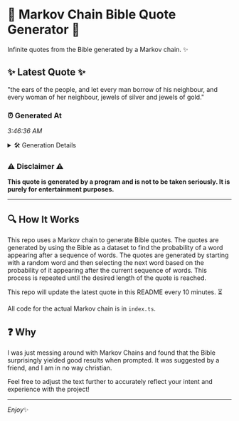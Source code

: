 # 📖 Markov Chain Bible Quote Generator 📖

Infinite quotes from the Bible generated by a Markov chain. ✨

## ✨ Latest Quote ✨
"the ears of the people, and let every man borrow of his neighbour, and every woman of her neighbour, jewels of silver and jewels of gold."

### ⏰ Generated At
*3:46:36 AM*

<details>
    <summary>🛠️ Generation Details</summary>
    <p>
        <strong>🌱 Seed:</strong> the<br>
        <strong>🔄 Iterations:</strong> 25<br>
        <strong>📜 Context History:</strong><br>[ the ]: ears<br>[ the, ears ]: of<br>[ the, ears, of ]: the<br>[ the, ears, of, the ]: people,<br>[ the, ears, of, the, people, ]: and<br>[ the, ears, of, the, people,, and ]: let<br>[ ears, of, the, people,, and, let ]: every<br>[ of, the, people,, and, let, every ]: man<br>[ the, people,, and, let, every, man ]: borrow<br>[ people,, and, let, every, man, borrow ]: of<br>[ and, let, every, man, borrow, of ]: his<br>[ let, every, man, borrow, of, his ]: neighbour,<br>[ every, man, borrow, of, his, neighbour, ]: and<br>[ man, borrow, of, his, neighbour,, and ]: every<br>[ borrow, of, his, neighbour,, and, every ]: woman<br>[ of, his, neighbour,, and, every, woman ]: of<br>[ his, neighbour,, and, every, woman, of ]: her<br>[ neighbour,, and, every, woman, of, her ]: neighbour,<br>[ and, every, woman, of, her, neighbour, ]: jewels<br>[ every, woman, of, her, neighbour,, jewels ]: of<br>[ woman, of, her, neighbour,, jewels, of ]: silver<br>[ of, her, neighbour,, jewels, of, silver ]: and<br>[ her, neighbour,, jewels, of, silver, and ]: jewels<br>[ neighbour,, jewels, of, silver, and, jewels ]: of<br>[ jewels, of, silver, and, jewels, of ]: gold.<br>
    </p>
</details>

### ⚠️ Disclaimer ⚠️
**This quote is generated by a program and is not to be taken seriously. It is purely for entertainment purposes.**

---

## 🔍 How It Works

This repo uses a Markov chain to generate Bible quotes. The quotes are generated by using the Bible as a dataset to find the probability of a word appearing after a sequence of words. The quotes are generated by starting with a random word and then selecting the next word based on the probability of it appearing after the current sequence of words. This process is repeated until the desired length of the quote is reached.

This repo will update the latest quote in this README every 10 minutes. ⏳

All code for the actual Markov chain is in `index.ts`.

## ❓ Why

I was just messing around with Markov Chains and found that the Bible surprisingly yielded good results when prompted. 
It was suggested by a friend, and I am in no way christian.

Feel free to adjust the text further to accurately reflect your intent and experience with the project!

---

*Enjoy*✨
